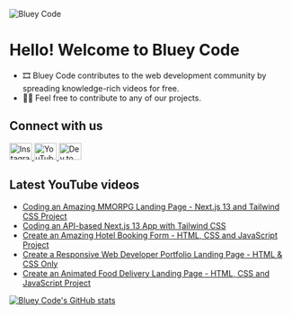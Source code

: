 ![Bluey Code](https://i.imgur.com/rBhrS8S.png)

# Hello! Welcome to Bluey Code

* 🎞 Bluey Code contributes to the web development community by spreading knowledge-rich videos for free.
* 👨‍💻 Feel free to contribute to any of our projects.

## Connect with us

<p>
    <a href="https://instagram.com/blueycode">
    <img
        src="https://raw.githubusercontent.com/rahuldkjain/github-profile-readme-generator/master/src/images/icons/Social/instagram.svg"
        alt="Instagram"
        height="30"
        width="40"
    />
    </a>
    <a href="https://www.youtube.com/@blueycode">
    <img
        src="https://raw.githubusercontent.com/rahuldkjain/github-profile-readme-generator/master/src/images/icons/Social/youtube.svg"
        alt="YouTube"
        height="30"
        width="40"
    />
    </a>
    <a href="https://dev.to/blueycode">
    <img
        src="https://raw.githubusercontent.com/rahuldkjain/github-profile-readme-generator/master/src/images/icons/Social/devto.svg"
        alt="Dev.to"
        height="30"
        width="40"
    />
    </a>
<p>

## Latest YouTube videos

<!-- YouTube video list only show up on GitHub, not on local development -->

<!-- BLOG-POST-LIST:START -->
- [Coding an Amazing MMORPG Landing Page - Next.js 13 and Tailwind CSS Project](https://www.youtube.com/watch?v=VuEC_-4i3og)
- [Coding an API-based Next.js 13 App with Tailwind CSS](https://www.youtube.com/watch?v=XKH4LHBhbnY)
- [Create an Amazing Hotel Booking Form - HTML, CSS and JavaScript Project](https://www.youtube.com/watch?v=xwbX6y6CPS4)
- [Create a Responsive Web Developer Portfolio Landing Page - HTML &amp; CSS Only](https://www.youtube.com/watch?v=jLKUErOg-vs)
- [Create an Animated Food Delivery Landing Page - HTML, CSS and JavaScript Project](https://www.youtube.com/watch?v=OfDOG7MFF2k)
<!-- BLOG-POST-LIST:END -->

[![Bluey Code's GitHub stats](https://github-readme-stats.vercel.app/api?username=blueycode&theme=dark&hide_border=true&show_icons=true)](https://github.com/anuraghazra/github-readme-stats)
